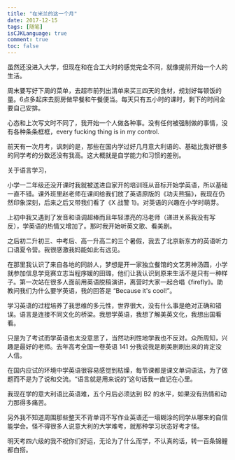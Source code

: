 ```yaml
---
title: "在米兰的这一个月"
date: 2017-12-15
tags: [随笔]
isCJKLanguage: true
comment: true
toc: false
---
```


虽然还没进入大学，但现在和在合工大时的感觉完全不同，就像提前开始一个人的生活。

周末要写好下周的菜单，去超市前列出清单来买三四天的食材，规划好每顿饭的量。6点多起床去厨房做早餐和午餐便当。每天只有五小时的课时，剩下的时间全要自己安排。

心态和上次写文时不同了，我开始一个人做各种事。没有任何被强制做的事情，没有各种条条框框，every fucking thing is in my control.

前天有一次月考，讽刺的是，那些在国内学过好几月意大利语的、基础比我好很多的同学考的分数还没有我高。这大概就是自学能力和习惯的差别。

关于语言学习，

小学一二年级还没开课时我就被送进自家开的培训班从音标开始学英语，所以基础一直不错。课外班里赵老师在课间给我们放了英语原版的《功夫熊猫》，我现在仍然印象深刻，后来之后又带我们看了《X 战警 1》。对英语的兴趣在小学时萌芽。

上初中我又遇到了发音和语调超棒而且年轻漂亮的冯老师（递进关系我没有写反），学英语的热情又增加了。那时我开始听英文歌、看美剧。

之后初二升初三、中考后、高一升高二的三个暑假，我去了北京新东方的英语听力口语夏令营。我很感激我妈能如此有远见。

在那里我认识了来自各地的同龄人，梦想是开一家独立餐馆的文艺男神汤圆，小学就参加信息学竞赛立志当程序媛的田璐，他们让我认识到原来生活不是只有一种样子。第一次站在很多人面前用英语脱稿演讲，离营时大家一起合唱《firefly》。助教问我们为什么要学英语，我的回答是 “Because it's cool!”。

学习英语的过程培养了我思维的多元性，世界很大，没有什么事是绝对正确和错误。语言是连接不同文化的桥梁。我想学英语，我想了解美英文化，我想出国看看。

只是为了考试而学英语也太没意思了，当然功利性地学我也不反对。众所周知，兴趣是最好的老师。去年高考全国一卷英语 141 分我说我是刷美剧刷出来的肯定没人信。

在国内应试的环境中学英语很容易感觉到枯燥，每节课都是课文单词语法，为了做题而不是为了说和交流。“语言就是用来说的”这句话我一直记在心里。

我现在学的意大利语比英语难，五个月后必须达到 B2 的水平，如果没有热情和动力那得多痛苦。

另外我不知道周围那些整天不背单词不写作业英语还一塌糊涂的同学从哪来的自信能学会。怪不得很多人说意大利的大学难考，就那种学习状态好考才怪。

明天考四六级的我不祝你们好运，无论为了什么而学，不认真的话，转一百条锦鲤都白搭。
